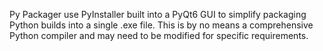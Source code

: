 Py Packager use PyInstaller built into a PyQt6 GUI to simplify packaging Python builds into a single .exe file.
This is by no means a comprehensive Python compiler and may need to be modified for specific requirements.
